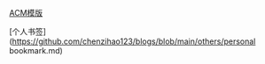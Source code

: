 



[ACM模版](https://github.com/chenzihao123/blogs/blob/main/ACM/ACMTemplate.md)

[个人书签](https://github.com/chenzihao123/blogs/blob/main/others/personal bookmark.md)
